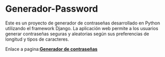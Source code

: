 # Generador-Password
Este es un proyecto de generador de contraseñas desarrollado en Python utilizando el framework Django. La aplicación web permite a los usuarios generar contraseñas seguras y aleatorias según sus preferencias de longitud y tipos de caracteres.

Enlace a pagina:<strong>[Generador de contraseñas](https://generadorcontrasena.pythonanywhere.com/)</strong> <br>
